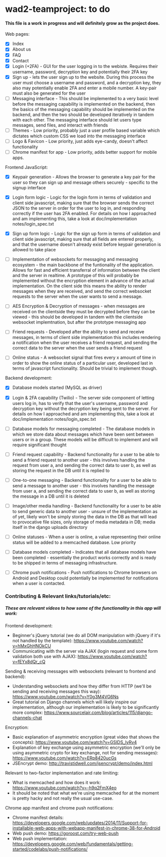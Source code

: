# wad2-teamproject: to do
#### This file is a work in progress and will definitely grow as the project does. 
Web pages:
- [x] Index
- [x] About us
- [x] FAQ
- [x] Contact
- [x] Login (+2FA) - GUI for the user logging in to the webiste. Requires their username, password, decryption key and potentially their 2FA key
- [x] Sign up - lets the user sign up to the website. During this process the user must choose a username and password, and a decryption key, they also may potentially enable 2FA and enter a mobile number. A key-pair must also be generated for the user
- [ ] Messaging interface - This should be implemented to a very basic level before the messaging capability is implemented on the backend, then the basics of the messaging capability should be implemented on the backend, and then the two should be developed iteratively in tandem with each other. The messaging interface should let users type messages, send files, and interact with friends
- [ ] Themes - Low priority, probably just a user profile based variable which dictates which custom CSS we load into the messaging interface
- [ ] Logo & Favicon - Low priority, just adds eye-candy, doesn't affect functionality
- [ ] Chrome manifest for app - Low priority, adds better support for mobile apps.

Frontend JavaScript:
- [x] Keypair generation - Allows the browser to generate a key pair for the user so they can sign up and message others securely - specific to the signup interface
- [x] Login form logic - Logic for the login form in terms of validation and client side javascript, making sure that the browser sends the correct JSON to the server in order for the user to log in, and responding correctly if the user has 2FA enabled. For details on how I approached and am implementing this, take a look at doc/implementation notes/login_spec.txt
- [x] Sign up form logic - Logic for the sign up form in terms of validation and client side javascript, making sure that all fields are entered properly, and that the username doesn't already exist before keypair generation is allowed to take place
- [ ] Implementation of websockets for messaging and messaging ecosystem - the main backbone of the funtionality of the application. Allows for fast and efficient transferral of information between the client and the server in realtime. A prototype of this will probably be implemented without the encryption element in advance of the actual implementation. On the client side this means the ability to render messages when they are received, and send the correct websocket requests to the server when the user wants to send a message.
- [ ] AES Encryption & Decryption of messages - when messages are received on the clientside they must be decrypted before they can be viewed - this should be developed in tandem with the clientside websocket implemtnation, but after the prototype messaging app
- [ ] Friend requests - Developed after the ability to send and receive messages, in terms of client side implementation this includes rendering a notification when the user receives a friend request, and sending the correct data to the server when the user sends a friend request
- [ ] Online status - A websocket signal that fires every x amount of time in order to show the online status of a particular user, developed last in terms of javascript functionality. Should be trivial to implement though.



Backend development:
- [x] Database models started (MySQL as driver)
- [x] Login & 2FA capability (Twilio) - The server side component of letting users log in, has to verify that the user's username, password and decryption key without the decryption key being sent to the server. For details on how I approached and am implementing this, take a look at doc/implementation notes/login_spec.txt
- [ ] Database models for messaging completed - The database models in which we store data about messages which have been sent between users or in a group. These models will be difficult to implement and will require significant thought
- [ ] Friend request capability - Backend functionality for a user to be able to send a friend request to another user - this involves handling the request from user a, and sending the correct data to user b, as well as storing the request in the DB until it is replied to
- [ ] One-to-one messaging - Backend functionality for a user to be able to send a message to another user - this involves handling the message from user a, and sending the correct data to user b, as well as storing the message in a DB until it is deleted
- [ ] Image/other media handling - Backend functionality for a user to be able to send generic data to another user - unsure of the implementation as of yet, likely won't be simply storing the data in the DB as that will lead to provocative file sizes, only storage of media metadata in DB; media itself in the django uploads directory
- [ ] Online statuses - When a user is online, a value representing their online status will be added to a memcached database. Low priority
- [ ] Database models completed - Indicates that all database models have been completed - essentially the product works correctly and is ready to be shipped in terms of messaging infrastructure.
- [ ] Chrome push notifications - Push notifications to Chrome browsers on Android and Desktop could potentially be implemented for notifications when a user is contacted.


### Contributing & Relevant links/tutorials/etc:
##### These are relevant videos to how some of the functionality in this app will work:
Frontend development:
- Beginner's jQuery tutorial (we do all DOM manipulation with jQuery if it's not handled by the template): https://www.youtube.com/watch?v=hMxGhHNOkCU
- Communicating with the server via AJAX (login request and some form validation both use with AJAX): https://www.youtube.com/watch?v=fEYx8dQr_cQ

Sending & receiving messages with websockets (relevant to frontend and backend):
- Understanding websockets and how they differ from HTTP (we'll be sending and receiving messages this way): https://www.youtube.com/watch?v=Y0g3M4VG6Ns
- Great tutorial on Django channels which will likely inspire our implementation, although our implementation is likely to be significantly more complex: https://www.sourcelair.com/blog/articles/115/django-channels-chat

Encryption: 
- Basic explanation of asymmetric encryption (great video that shows the concepts): https://www.youtube.com/watch?v=GSIDS_lvRv4
- Explanation of key exchange using asymmetric encryption (we'll only be using asymmetric crypto for key exchange, not for sending messages): https://www.youtube.com/watch?v=ERp8420ucGs
- JSEncrypt demo: http://travistidwell.com/jsencrypt/demo/index.html

Relevant to two-factor implementation and rate limiting:
- What is memcached and how does it work: https://www.youtube.com/watch?v=-h9q2FmX4eo
- It should be noted that what we're using memcached for at the moment is pretty hacky and not really the usual use-case.

Chrome app manifest and chrome push notifications:
- Chrome manifest details: https://developers.google.com/web/updates/2014/11/Support-for-installable-web-apps-with-webapp-manifest-in-chrome-38-for-Android
- Web push demo: https://goroost.com/try-web-push
- Web push implementation: https://developers.google.com/web/fundamentals/getting-started/codelabs/push-notifications/
